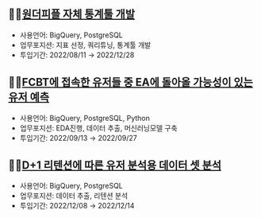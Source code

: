 ## 👩‍🏫[원더피플 자체 통계툴 개발](wp_dashboard/wp_dashboard.md)

- 사용언어: BigQuery, PostgreSQL
- 업무포지션: 지표 선정, 쿼리튜닝, 통계툴 개발
- 투입기간: 2022/08/11 → 2022/12/28

## 👩‍🏫[FCBT에 접속한 유저들 중 EA에 돌아올 가능성이 있는 유저 예측](wp_retension_pred/wp_retension_pred.md)

- 사용언어: BigQuery, PostgreSQL, Python
- 업무포지션: EDA진행, 데이터 추출, 머신러닝모델 구축
- 투입기간: 2022/09/13 → 2022/09/27

## 👩‍🏫[D+1 리텐션에 따른 유저 분석용 데이터 셋 분석](wp_retension_analysis/wp_retension_analysis.md)

- 사용언어: BigQuery, PostgreSQL
- 업무포지션: 데이터 추출, 리텐션 분석
- 투입기간: 2022/12/08 → 2022/12/14
